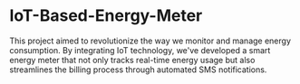 # IoT-Based-Energy-Meter
This project aimed to revolutionize the way we monitor and manage energy consumption. By integrating IoT technology, we've developed a smart energy meter that not only tracks real-time energy usage but also streamlines the billing process through automated SMS notifications.
